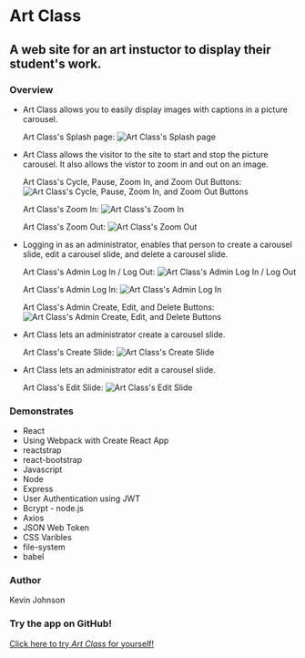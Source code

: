 # Art Class

## A web site for an art instuctor to display their student's work.

### Overview

* Art Class allows you to easily display images with captions in a picture carousel.

    Art Class's Splash page:
    ![Art Class's Splash page](/client/public/images/imagesREADME/SplashPage.JPG)

* Art Class allows the visitor to the site to start and stop the picture carousel. It also allows the vistor to zoom in and out on an image.

    Art Class's Cycle, Pause, Zoom In, and Zoom Out Buttons:
    ![Art Class's Cycle, Pause, Zoom In, and Zoom Out Buttons](/client/public/images/imagesREADME/CyclePauseZoomBtns.JPG)
    
    Art Class's Zoom In:
    ![Art Class's Zoom In](/client/public/images/imagesREADME/ZoomIn.JPG)
    
    Art Class's Zoom Out:
    ![Art Class's Zoom Out](/client/public/images/imagesREADME/ZoomOut.JPG)
    
* Logging in as an administrator, enables that person to create a carousel slide, edit a carousel slide, and delete a carousel slide.

    Art Class's Admin Log In / Log Out:
    ![Art Class's Admin Log In / Log Out](/client/public/images/imagesREADME/LoginLogout.JPG)
    
    Art Class's Admin Log In:
    ![Art Class's Admin Log In](/client/public/images/imagesREADME/Login.JPG)

    Art Class's Admin Create, Edit, and Delete Buttons:
    ![Art Class's Admin Create, Edit, and Delete Buttons](/client/public/images/imagesREADME/CreateEditDeleteButtons.JPG)

* Art Class lets an administrator create a carousel slide.

    Art Class's Create Slide:
    ![Art Class's Create Slide](/client/public/images/imagesREADME/CreatePicture.JPG)

* Art Class lets an administrator edit a carousel slide.

    Art Class's Edit Slide:
    ![Art Class's Edit Slide](/client/public/images/imagesREADME/EditPicture.JPG)


### Demonstrates
* React
* Using Webpack with Create React App
* reactstrap
* react-bootstrap
* Javascript
* Node
* Express
* User Authentication using JWT
* Bcrypt - node.js
* Axios
* JSON Web Token
* CSS Varibles
* file-system
* babel

### Author
Kevin Johnson

### Try the app on GitHub!
[Click here to try *Art Class* for yourself!](https://kevinwjohnson.github.io/picture-carousel-react/)


